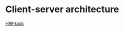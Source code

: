 # Client-server architecture

[HW-task](https://drive.google.com/file/d/1zI6bCj5piJivTvqO8ITqmbcVp1i6AE-x/view?usp=drive_link)
